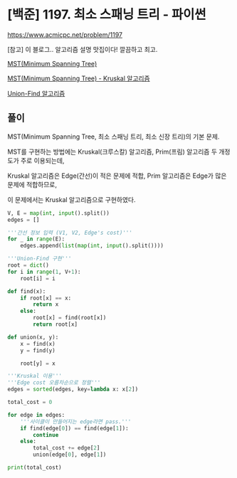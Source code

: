 # [백준] 1197. 최소 스패닝 트리 - 파이썬



https://www.acmicpc.net/problem/1197



[참고] 이 블로그.. 알고리즘 설명 맛집이다! 깔끔하고 최고.

[MST(Minimum Spanning Tree)](https://gmlwjd9405.github.io/2018/08/28/algorithm-mst.html)

[MST(Minimum Spanning Tree) - Kruskal 알고리즘](https://gmlwjd9405.github.io/2018/08/29/algorithm-kruskal-mst.html)

[Union-Find 알고리즘](https://gmlwjd9405.github.io/2018/08/31/algorithm-union-find.html)



## 풀이

MST(Minimum Spanning Tree, 최소 스패닝 트리, 최소 신장 트리)의 기본 문제.  

MST를 구현하는 방법에는 Kruskal(크루스칼) 알고리즘, Prim(프림) 알고리즘 두 개정도가 주로 이용되는데,

Kruskal 알고리즘은 Edge(간선)이 적은 문제에 적합, Prim 알고리즘은 Edge가 많은 문제에 적합하므로,

이 문제에서는 Kruskal 알고리즘으로 구현하였다.



```python
V, E = map(int, input().split())
edges = []

'''간선 정보 입력 (V1, V2, Edge's cost)'''
for _ in range(E):
    edges.append(list(map(int, input().split())))

'''Union-Find 구현'''
root = dict()
for i in range(1, V+1):
    root[i] = i

def find(x):
    if root[x] == x:
        return x
    else:
        root[x] = find(root[x])
        return root[x]

def union(x, y):
    x = find(x)
    y = find(y)

    root[y] = x

'''Kruskal 이용'''
'''Edge cost 오름차순으로 정렬'''
edges = sorted(edges, key=lambda x: x[2])

total_cost = 0

for edge in edges:
    '''사이클이 만들어지는 edge라면 pass.'''
    if find(edge[0]) == find(edge[1]):
        continue
    else:
        total_cost += edge[2]
        union(edge[0], edge[1])

print(total_cost)
```

